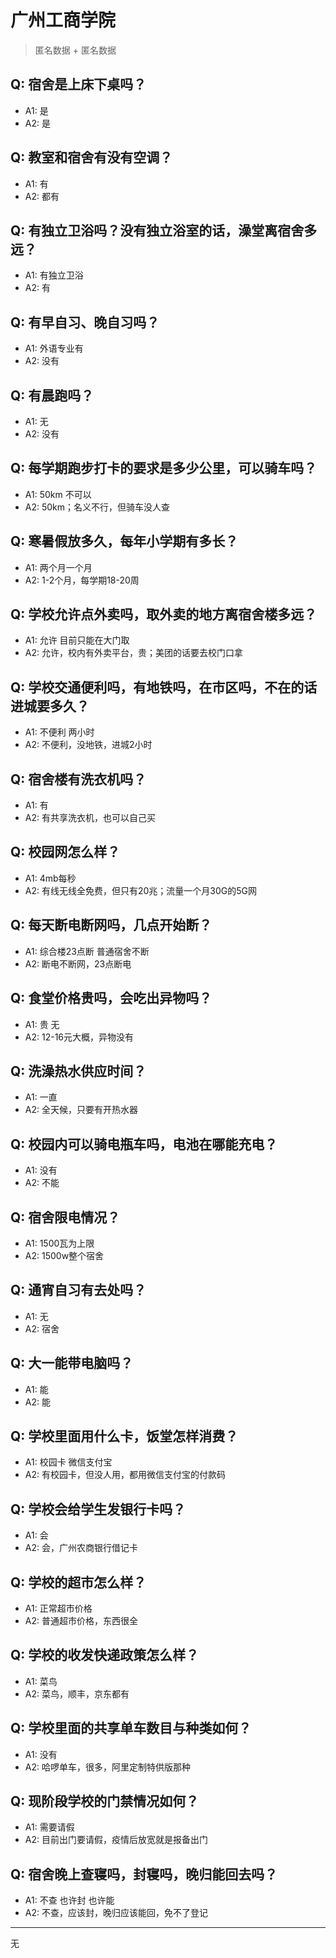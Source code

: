 # 广州工商学院
> 匿名数据 + 匿名数据
## Q: 宿舍是上床下桌吗？
- A1: 是
- A2: 是
## Q: 教室和宿舍有没有空调？
- A1: 有
- A2: 都有
## Q: 有独立卫浴吗？没有独立浴室的话，澡堂离宿舍多远？
- A1: 有独立卫浴
- A2: 有
## Q: 有早自习、晚自习吗？
- A1: 外语专业有
- A2: 没有
## Q: 有晨跑吗？
- A1: 无
- A2: 没有
## Q: 每学期跑步打卡的要求是多少公里，可以骑车吗？
- A1: 50km 不可以
- A2: 50km；名义不行，但骑车没人查
## Q: 寒暑假放多久，每年小学期有多长？
- A1: 两个月一个月
- A2: 1-2个月，每学期18-20周
## Q: 学校允许点外卖吗，取外卖的地方离宿舍楼多远？
- A1: 允许 目前只能在大门取
- A2: 允许，校内有外卖平台，贵；美团的话要去校门口拿
## Q: 学校交通便利吗，有地铁吗，在市区吗，不在的话进城要多久？
- A1: 不便利 两小时
- A2: 不便利，没地铁，进城2小时
## Q: 宿舍楼有洗衣机吗？
- A1: 有
- A2: 有共享洗衣机，也可以自己买
## Q: 校园网怎么样？
- A1: 4mb每秒
- A2: 有线无线全免费，但只有20兆；流量一个月30G的5G网
## Q: 每天断电断网吗，几点开始断？
- A1: 综合楼23点断 普通宿舍不断
- A2: 断电不断网，23点断电
## Q: 食堂价格贵吗，会吃出异物吗？
- A1: 贵 无
- A2: 12-16元大概，异物没有
## Q: 洗澡热水供应时间？
- A1: 一直
- A2: 全天候，只要有开热水器
## Q: 校园内可以骑电瓶车吗，电池在哪能充电？
- A1: 没有
- A2: 不能
## Q: 宿舍限电情况？
- A1: 1500瓦为上限
- A2: 1500w整个宿舍
## Q: 通宵自习有去处吗？
- A1: 无
- A2: 宿舍
## Q: 大一能带电脑吗？
- A1: 能
- A2: 能
## Q: 学校里面用什么卡，饭堂怎样消费？
- A1: 校园卡 微信支付宝
- A2: 有校园卡，但没人用，都用微信支付宝的付款码
## Q: 学校会给学生发银行卡吗？
- A1: 会
- A2: 会，广州农商银行借记卡
## Q: 学校的超市怎么样？
- A1: 正常超市价格
- A2: 普通超市价格，东西很全
## Q: 学校的收发快递政策怎么样？
- A1: 菜鸟
- A2: 菜鸟，顺丰，京东都有
## Q: 学校里面的共享单车数目与种类如何？
- A1: 没有
- A2: 哈啰单车，很多，阿里定制特供版那种
## Q: 现阶段学校的门禁情况如何？
- A1: 需要请假
- A2: 目前出门要请假，疫情后放宽就是报备出门
## Q: 宿舍晚上查寝吗，封寝吗，晚归能回去吗？
- A1: 不查 也许封 也许能
- A2: 不查，应该封，晚归应该能回，免不了登记
***
无